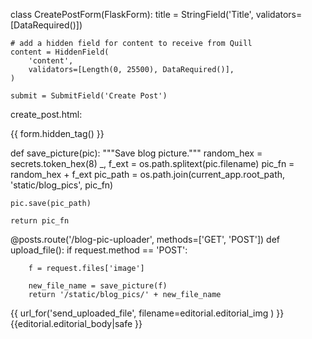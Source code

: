 class CreatePostForm(FlaskForm):
    title = StringField('Title', validators=[DataRequired()])

    # add a hidden field for content to receive from Quill
    content = HiddenField(
        'content',
        validators=[Length(0, 25500), DataRequired()],
    )

    submit = SubmitField('Create Post')


create_post.html:

<!-- create the hidden text field -->
{{ form.hidden_tag() }}

<!-- script for Quill editor -->

<script>
  // When the submit button is pressed, retrieve several pieces of info
  // from the QuillJS API (https://quilljs.com/docs/api/#content), copy
  // them into to WTForms hidden fields, and submit the form
  var submit_entry = function () {

    // Get the contents of the text editor
    var hidden_text_field = document.getElementById('content');
    // hidden_text_field.value = JSON.stringify(quill.getContents());
    hidden_text_field.value = quill.root.innerHTML;
  }

  // Attach the onclick function to the submit button Flask-WTF creates
  var new_post_form = document.getElementsByClassName('form')[0];

  new_post_form.onsubmit = submit_entry;
</script>






def save_picture(pic):
    """Save blog picture."""
    random_hex = secrets.token_hex(8)
    _, f_ext = os.path.splitext(pic.filename)
    pic_fn = random_hex + f_ext
    pic_path = os.path.join(current_app.root_path, 'static/blog_pics', pic_fn)

    pic.save(pic_path)

    return pic_fn


@posts.route('/blog-pic-uploader', methods=['GET', 'POST'])
def upload_file():
   if request.method == 'POST':

        f = request.files['image']

        new_file_name = save_picture(f)
        return '/static/blog_pics/' + new_file_name





{{ url_for('send_uploaded_file', filename=editorial.editorial_img ) }}
{{editorial.editorial_body|safe }}